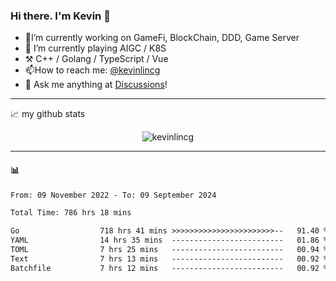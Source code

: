 ### Hi there. I'm Kevin 👋

- 🔭I’m currently working on GameFi, BlockChain, DDD, Game Server
- 🌱 I’m currently playing AIGC / K8S
-   :hammer_and_pick: C++ / Golang / TypeScript / Vue
- 📫How to reach me: [@kevinlincg](https://twitter.com/kevinlincg) 
-   :thought_balloon: Ask me anything at [Discussions](https://github.com/kevinlincg/kevinlincg/issues/new)!

---

📈 my github stats

<p align="center"> <img src="https://github-readme-stats-ouuan.vercel.app/api?username=kevinlincg&theme=dark&show_icons=true&count_private=true" alt="kevinlincg" />

---

#### :bar_chart: 

<!--START_SECTION:waka-->

```txt
From: 09 November 2022 - To: 09 September 2024

Total Time: 786 hrs 18 mins

Go                  718 hrs 41 mins >>>>>>>>>>>>>>>>>>>>>>>--   91.40 %
YAML                14 hrs 35 mins  -------------------------   01.86 %
TOML                7 hrs 25 mins   -------------------------   00.94 %
Text                7 hrs 13 mins   -------------------------   00.92 %
Batchfile           7 hrs 12 mins   -------------------------   00.92 %
```

<!--END_SECTION:waka-->
